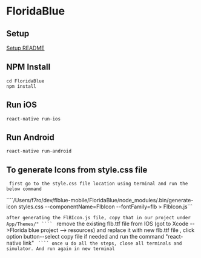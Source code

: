 #  FloridaBlue

## Setup
[Setup README](../README.md)

## NPM Install

```
cd FloridaBlue
npm install
```

## Run iOS
```
react-native run-ios
```

## Run Android
```
react-native run-android
```

## To generate Icons from style.css file

``` first go to the style.css file location using terminal and run the below command```

````/Users/f7ro/dev/flblue-mobile/FloridaBlue/node_modules/.bin/generate-icon styles.css --componentName=FlbIcon --fontFamily=flb > FlbIcon.js```

```after generating the FlBIcon.js file, copy that in our project under App/Themes/" ````
``` remove the existing flb.ttf file from IOS (got to Xcode -->Florida blue project --> resources) and replace it with new flb.ttf file , click option button--select copy file if needed and run the command "react-native link" ```
```` once u do all the steps, close all terminals and simulator. And run again in new terminal```
